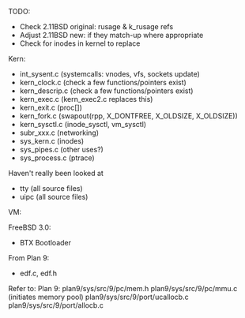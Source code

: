 TODO:
- Check 2.11BSD original: rusage & k_rusage refs
- Adjust 2.11BSD new: if they match-up where appropriate
- Check for inodes in kernel to replace

Kern:
- int_sysent.c (systemcalls: vnodes, vfs, sockets update)
- kern_clock.c (check a few functions/pointers exist)
- kern_descrip.c (check a few functions/pointers exist)
- kern_exec.c (kern_exec2.c replaces this)
- kern_exit.c (proc[])
- kern_fork.c (swapout(rpp, X_DONTFREE, X_OLDSIZE, X_OLDSIZE))
- kern_sysctl.c (inode_sysctl, vm_sysctl)
- subr_xxx.c (networking)
- sys_kern.c (inodes)
- sys_pipes.c (other uses?)
- sys_process.c (ptrace)

Haven't really been looked at
- tty (all source files)
- uipc (all source files)

VM:

FreeBSD 3.0:
- BTX Bootloader

From Plan 9:
- edf.c, edf.h

Refer to:
Plan 9:
 plan9/sys/src/9/pc/mem.h
 plan9/sys/src/9/pc/mmu.c 		(initiates memory pool)
 plan9/sys/src/9/port/ucallocb.c
 plan9/sys/src/9/port/allocb.c 
